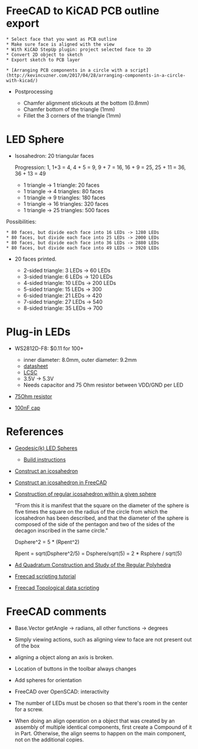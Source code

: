 
# FreeCAD to KiCAD PCB outline export

    * Select face that you want as PCB outline
    * Make sure face is aligned with the view
    * With KiCAD StepUp plugin: project selected face to 2D
    * Convert 2D object to sketch
    * Export sketch to PCB layer

    * [Arranging PCB components in a circle with a script](http://kevincuzner.com/2017/04/28/arranging-components-in-a-circle-with-kicad/)

* Postprocessing

    * Chamfer alignment stickouts at the bottom (0.8mm)
    * Chamfer bottom of the triangle (1mm)
    * Fillet the 3 corners of the triangle (1mm)

# LED Sphere

* Isosahedron: 20 triangular faces

   Progression: 1, 1+3 = 4, 4 + 5 = 9, 9 + 7 = 16, 16 + 9 = 25, 25 + 11 = 36, 36 + 13 = 49

   * 1 triangle -> 1 triangle:    20 faces
   * 1 triangle -> 4 triangles:   80 faces
   * 1 triangle -> 9 triangles:  180 faces
   * 1 triangle -> 16 triangles: 320 faces
   * 1 triangle -> 25 triangles: 500 faces

Possibilities:

    * 80 faces, but divide each face into 16 LEDs -> 1280 LEDs
    * 80 faces, but divide each face into 25 LEDs -> 2000 LEDs
    * 80 faces, but divide each face into 36 LEDs -> 2880 LEDs
    * 80 faces, but divide each face into 49 LEDs -> 3920 LEDs

* 20 faces printed.

	* 2-sided triangle: 3  LEDs -> 60 LEDs
	* 3-sided triangle: 6  LEDs -> 120 LEDs
	* 4-sided triangle: 10 LEDs -> 200 LEDs
	* 5-sided triangle: 15 LEDs -> 300 
	* 6-sided triangle: 21 LEDs -> 420
	* 7-sided triangle: 27 LEDs -> 540
	* 8-sided triangle: 35 LEDs -> 700 

# Plug-in LEDs

* WS2812D-F8: $0.11 for 100+  

	* inner diameter: 8.0mm, outer diameter: 9.2mm
 	* [datasheet](https://datasheet.lcsc.com/lcsc/1811021523_Worldsemi-WS2812D-F8_C139126.pdf)
	* [LCSC](https://lcsc.com/product-detail/Light-Emitting-Diodes-span-style-background-color-ff0-LED-span_Worldsemi-WS2812D-F8_C139126.html)
	* 3.5V -> 5.3V
	* Needs capacitor and 75 Ohm resistor between VDD/GND per LED

* [75Ohm resistor](https://lcsc.com/product-detail/Chip-Resistor-Surface-Mount_FOJAN-FRC0603J750-TS_C2907204.html)
* [100nF cap](https://lcsc.com/product-detail/Multilayer-Ceramic-Capacitors-MLCC-SMD-SMT_FH-Guangdong-Fenghua-Advanced-Tech-0603B104K250NT_C694249.html)


# References

* [Geodesic(k) LED Spheres](https://blog.arduino.cc/2020/09/21/these-rgb-led-geodesic-spheres-are-stunning/)

    * [Build instructions](https://www.prusaprinters.org/prints/40182-geodesick-rgb-led-spheres)

* [Construct an icosahedron](https://www.youtube.com/watch?v=biq_SXjaoRU)

* [Construct an icosahedron in FreeCAD](https://www.youtube.com/watch?v=1VXpUjMM-_c)

* [Construction of regular icosahedron within a given sphere](https://proofwiki.org/wiki/Construction_of_Regular_Icosahedron_within_Given_Sphere)

    "From this it is manifest that the square on the diameter of the sphere is five times 
    the square on the radius of the circle from which the icosahedron has been described, 
    and that the diameter of the sphere is composed of the side of the pentagon and two of 
    the sides of the decagon inscribed in the same circle."

    Dsphere^2 = 5 * (Rpent^2)

    Rpent = sqrt(Dsphere^2/5) = Dsphere/sqrt(5) = 2 * Rsphere / sqrt(5)

* [Ad Quadratum Construction and Study of the Regular Polyhedra](http://www.lemeestudies.com/Misc/14.millennium_sphere/products/AdQuadratum.pdf)

* [Freecad scripting tutorial](https://wiki.freecadweb.org/Python_scripting_tutorial)

* [Freecad Topological data scripting](https://wiki.freecadweb.org/Topological_data_scripting)


# FreeCAD comments

* Base.Vector getAngle -> radians, all other functions -> degrees
* Simply viewing actions, such as aligning view to face are not present out of the box
* aligning a object along an axis is broken.
* Location of buttons in the toolbar always changes
* Add spheres for orientation
* FreeCAD over OpenSCAD: interactivity
* The number of LEDs must be chosen so that there's room in the center for a screw.

* When doing an align operation on a object that was created by an assembly of multiple identical components, 
  first create a Compound of it in Part.  Otherwise, the align seems to happen on the main component, not on the
  additional copies.


